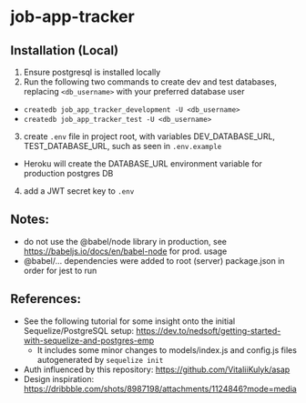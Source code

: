 # job-app-tracker

## Installation (Local)
1. Ensure postgresql is installed locally
2. Run the following two commands to create dev and test databases, replacing `<db_username>` with your preferred database user
  * `createdb job_app_tracker_development -U <db_username>`
  * `createdb job_app_tracker_test -U <db_username>`
3. create `.env` file in project root, with variables DEV_DATABASE_URL, TEST_DATABASE_URL, such as seen in `.env.example`
  * Heroku will create the DATABASE_URL environment variable for production postgres DB
4. add a JWT secret key to `.env`

## Notes:
* do not use the @babel/node library in production, see https://babeljs.io/docs/en/babel-node for prod. usage
* @babel/... dependencies were added to root (server) package.json in order for jest to run

## References:
* See the following tutorial for some insight onto the initial Sequelize/PostgreSQL setup: https://dev.to/nedsoft/getting-started-with-sequelize-and-postgres-emp
  * It includes some minor changes to models/index.js and config.js files autogenerated by `sequelize init`
* Auth influenced by this repository: https://github.com/VitaliiKulyk/asap
* Design inspiration: https://dribbble.com/shots/8987198/attachments/1124846?mode=media